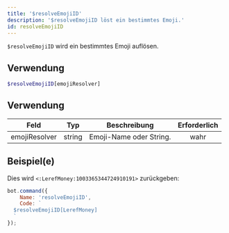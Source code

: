 ```yaml
---
title: '$resolveEmojiID'
description: '$resolveEmojiID löst ein bestimmtes Emoji.'
id: resolveEmojiID
---
```


`$resolveEmojiID` wird ein bestimmtes Emoji auflösen.

## Verwendung

```php
$resolveEmojiID[emojiResolver]
```

## Verwendung

| Feld          | Typ    | Beschreibung            | Erforderlich |
| ------------- | ------ | ----------------------- |:------------:|
| emojiResolver | string | Emoji-Name oder String. |     wahr     |

## Beispiel(e)

Dies wird `<:LerefMoney:1003365344724910191>` zurückgeben:

```javascript
bot.command({
    Name: 'resolveEmojiID',
    Code: `
  $resolveEmojiID[LerefMoney]
  `
});
```